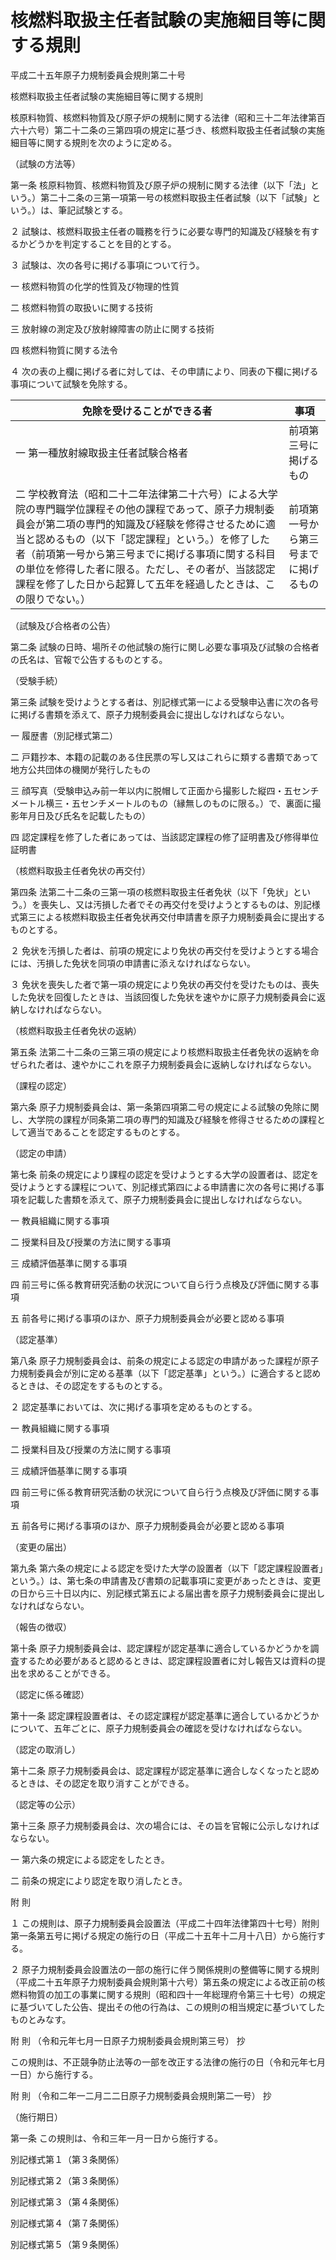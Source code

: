 # 核燃料取扱主任者試験の実施細目等に関する規則

平成二十五年原子力規制委員会規則第二十号

核燃料取扱主任者試験の実施細目等に関する規則

核原料物質、核燃料物質及び原子炉の規制に関する法律（昭和三十二年法律第百六十六号）第二十二条の三第四項の規定に基づき、核燃料取扱主任者試験の実施細目等に関する規則を次のように定める。

（試験の方法等）

第一条 核原料物質、核燃料物質及び原子炉の規制に関する法律（以下「法」という。）第二十二条の三第一項第一号の核燃料取扱主任者試験（以下「試験」という。）は、筆記試験とする。

２ 試験は、核燃料取扱主任者の職務を行うに必要な専門的知識及び経験を有するかどうかを判定することを目的とする。

３ 試験は、次の各号に掲げる事項について行う。

一 核燃料物質の化学的性質及び物理的性質

二 核燃料物質の取扱いに関する技術

三 放射線の測定及び放射線障害の防止に関する技術

四 核燃料物質に関する法令

４ 次の表の上欄に掲げる者に対しては、その申請により、同表の下欄に掲げる事項について試験を免除する。

免除を受けることができる者 | 事項  
---|---  
一 第一種放射線取扱主任者試験合格者 | 前項第三号に掲げるもの  
二 学校教育法（昭和二十二年法律第二十六号）による大学院の専門職学位課程その他の課程であって、原子力規制委員会が第二項の専門的知識及び経験を修得させるために適当と認めるもの（以下「認定課程」という。）を修了した者（前項第一号から第三号までに掲げる事項に関する科目の単位を修得した者に限る。ただし、その者が、当該認定課程を修了した日から起算して五年を経過したときは、この限りでない。） | 前項第一号から第三号までに掲げるもの  
  
（試験及び合格者の公告）

第二条 試験の日時、場所その他試験の施行に関し必要な事項及び試験の合格者の氏名は、官報で公告するものとする。

（受験手続）

第三条 試験を受けようとする者は、別記様式第一による受験申込書に次の各号に掲げる書類を添えて、原子力規制委員会に提出しなければならない。

一 履歴書（別記様式第二）

二 戸籍抄本、本籍の記載のある住民票の写し又はこれらに類する書類であって地方公共団体の機関が発行したもの

三 顔写真（受験申込み前一年以内に脱帽して正面から撮影した縦四・五センチメートル横三・五センチメートルのもの（縁無しのものに限る。）で、裏面に撮影年月日及び氏名を記載したもの）

四 認定課程を修了した者にあっては、当該認定課程の修了証明書及び修得単位証明書

（核燃料取扱主任者免状の再交付）

第四条 法第二十二条の三第一項の核燃料取扱主任者免状（以下「免状」という。）を喪失し、又は汚損した者でその再交付を受けようとするものは、別記様式第三による核燃料取扱主任者免状再交付申請書を原子力規制委員会に提出するものとする。

２ 免状を汚損した者は、前項の規定により免状の再交付を受けようとする場合には、汚損した免状を同項の申請書に添えなければならない。

３ 免状を喪失した者で第一項の規定により免状の再交付を受けたものは、喪失した免状を回復したときは、当該回復した免状を速やかに原子力規制委員会に返納しなければならない。

（核燃料取扱主任者免状の返納）

第五条 法第二十二条の三第三項の規定により核燃料取扱主任者免状の返納を命ぜられた者は、速やかにこれを原子力規制委員会に返納しなければならない。

（課程の認定）

第六条 原子力規制委員会は、第一条第四項第二号の規定による試験の免除に関し、大学院の課程が同条第二項の専門的知識及び経験を修得させるための課程として適当であることを認定するものとする。

（認定の申請）

第七条 前条の規定により課程の認定を受けようとする大学の設置者は、認定を受けようとする課程について、別記様式第四による申請書に次の各号に掲げる事項を記載した書類を添えて、原子力規制委員会に提出しなければならない。

一 教員組織に関する事項

二 授業科目及び授業の方法に関する事項

三 成績評価基準に関する事項

四 前三号に係る教育研究活動の状況について自ら行う点検及び評価に関する事項

五 前各号に掲げる事項のほか、原子力規制委員会が必要と認める事項

（認定基準）

第八条 原子力規制委員会は、前条の規定による認定の申請があった課程が原子力規制委員会が別に定める基準（以下「認定基準」という。）に適合すると認めるときは、その認定をするものとする。

２ 認定基準においては、次に掲げる事項を定めるものとする。

一 教員組織に関する事項

二 授業科目及び授業の方法に関する事項

三 成績評価基準に関する事項

四 前三号に係る教育研究活動の状況について自ら行う点検及び評価に関する事項

五 前各号に掲げる事項のほか、原子力規制委員会が必要と認める事項

（変更の届出）

第九条 第六条の規定による認定を受けた大学の設置者（以下「認定課程設置者」という。）は、第七条の申請書及び書類の記載事項に変更があったときは、変更の日から三十日以内に、別記様式第五による届出書を原子力規制委員会に提出しなければならない。

（報告の徴収）

第十条 原子力規制委員会は、認定課程が認定基準に適合しているかどうかを調査するため必要があると認めるときは、認定課程設置者に対し報告又は資料の提出を求めることができる。

（認定に係る確認）

第十一条 認定課程設置者は、その認定課程が認定基準に適合しているかどうかについて、五年ごとに、原子力規制委員会の確認を受けなければならない。

（認定の取消し）

第十二条 原子力規制委員会は、認定課程が認定基準に適合しなくなったと認めるときは、その認定を取り消すことができる。

（認定等の公示）

第十三条 原子力規制委員会は、次の場合には、その旨を官報に公示しなければならない。

一 第六条の規定による認定をしたとき。

二 前条の規定により認定を取り消したとき。

附 則

１ この規則は、原子力規制委員会設置法（平成二十四年法律第四十七号）附則第一条第五号に掲げる規定の施行の日（平成二十五年十二月十八日）から施行する。

２ 原子力規制委員会設置法の一部の施行に伴う関係規則の整備等に関する規則（平成二十五年原子力規制委員会規則第十六号）第五条の規定による改正前の核燃料物質の加工の事業に関する規則（昭和四十一年総理府令第三十七号）の規定に基づいてした公告、提出その他の行為は、この規則の相当規定に基づいてしたものとみなす。

附 則 （令和元年七月一日原子力規制委員会規則第三号） 抄

この規則は、不正競争防止法等の一部を改正する法律の施行の日（令和元年七月一日）から施行する。

附 則 （令和二年一二月二二日原子力規制委員会規則第二一号） 抄

（施行期日）

第一条 この規則は、令和三年一月一日から施行する。

別記様式第１（第３条関係）

[](/./pict/H25F31901000020_2101041101_001.pdf)

別記様式第２（第３条関係）

[](/./pict/H25F31901000020_2101041101_002.pdf)

別記様式第３（第４条関係）

[](/./pict/H25F31901000020_2101041101_003.pdf)

別記様式第４（第７条関係）

[](/./pict/H25F31901000020_2101041101_004.pdf)

別記様式第５（第９条関係）

[](/./pict/H25F31901000020_2101041101_005.pdf)
